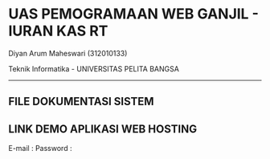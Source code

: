 # UAS PEMOGRAMAAN WEB GANJIL - IURAN KAS RT

Diyan Arum Maheswari  (312010133)

Teknik Informatika - UNIVERSITAS PELITA BANGSA
______________________________________________

## FILE DOKUMENTASI SISTEM



## LINK DEMO APLIKASI  WEB HOSTING

E-mail   : 
Password :

